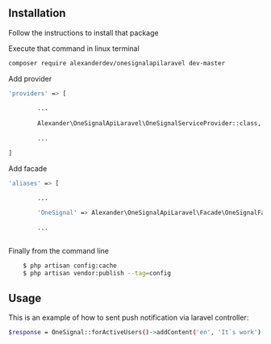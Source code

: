 
## Installation

Follow the instructions to install that package

Execute that command in linux terminal

```sh
composer require alexanderdev/onesignalapilaravel dev-master
```

Add provider

```sh
'providers' => [
        
        ...
        
        Alexander\OneSignalApiLaravel\OneSignalServiceProvider::class,
        
        ...

]
```

Add facade
```sh
'aliases' => [

        ...
        
        'OneSignal' => Alexander\OneSignalApiLaravel\Facade\OneSignalFacade::class,
        
        ...
        
```

Finally from the command line
```sh
    $ php artisan config:cache
    $ php artisan vendor:publish --tag=config
```

## Usage

This is an example of how to sent push notification via laravel controller:

```sh
$response = OneSignal::forActiveUsers()->addContent('en', 'It`s work')->sentPost();
```